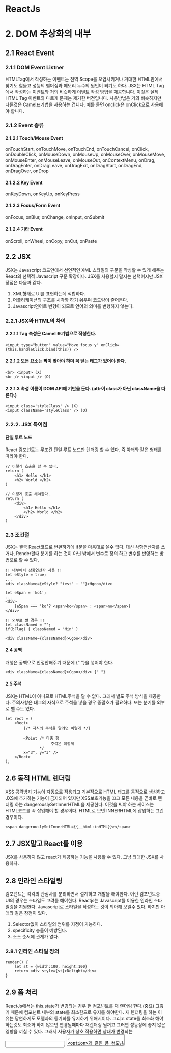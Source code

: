 ReactJs
================

# 2. DOM 추상화의 내부
## 2.1 React Event
### 2.1.1 DOM Event Listner
HTMLTag에서 작성하는 이벤트는 전역 Scope를 오염시키거나 거대한 HTML안에서 찾기도 힘들고 성능의 떨어짐과 메모리 누수의 원인이 되기도 하다. JSX는 HTML Tag에서 작성하는 이벤트와 거의 비슷하게 이벤트 작성 방법을 제공합니다. 이것은 실제 HTML Tag 이벤트와 다르게 문제는 제거한 버전입니다. 사용방법은 거의 비슷하지만 다른것은 Camel표기법을 사용하는 겁니다. 예를 들면 onclick은 onClick으로 사용해야 합니다.
### 2.1.2 Event 종류
#### 2.1.2.1 Touch/Mouse Event
onTouchStart, onTouchMove, onTouchEnd, onTouchCancel, onClick, onDoubleClick, onMouseDown, onMouseUp, onMouseOver, onMouseMove, onMouseEnter, onMouseLeave, onMouseOut, onContextMenu, onDrag, onDragEnter, onDragLeave, onDragExit, onDragStart, onDragEnd, onDragOver, onDrop
#### 2.1.2.2 Key Event
onKeyDown, onKeyUp, onKeyPress
#### 2.1.2.3 Focus/Form Event
onFocus, onBlur, onChange, onInput, onSubmit
#### 2.1.2.4 기타 Event
onScroll, onWheel, onCopy, onCut, onPaste
## 2.2 JSX
JSX는 Javascript 코드안에서 선언적인 XML 스타일의 구문을 작성할 수 있게 해주는 React의 선택적 Javascript 구문 확장이다. JSX를 사용할지 말지는 선택이지만 JSX장점은 다음과 같다.

1. XML형태로 UI를 표현하는데 적합하다.
2. 어플리케이션의 구조를 시각화 하기 쉬우며 코드량이 줄어든다.
3. Javascript언어로 변형이 되므로 언어의 의미를 변형하지 않는다.

### 2.2.1 JSX와 HTML의 차이
#### 2.2.1.1 Tag 속성은 Camel 표기법으로 작성한다.

    <input type="button" value="Move focus y" onClick={this.handleClick.bind(this)} />

#### 2.2.1.2 모든 요소는 짝이 맞아야 하며 꼭 닫는 태그가 있어야 한다.

    <br> <input> (X)
    <br /> <input /> (O)

#### 2.2.1.3 속성 이름이 DOM API에 기반을 둔다. (attr이 class가 아닌 className을 따른다.)

    <input class='styleClass' /> (X)
    <input className='styleClass' /> (O)

### 2.2.2. JSX 특이점
#### 단일 루트 노드
React 컴포넌트는 무조건 단일 루트 노드만 렌더링 할 수 있다. 즉 아래와 같은 형태를 따라야 한다.

    // 이렇게 호출을 할 수 없다.
    return (
        <h1> Hello </h1>
        <h2> World </h2>
    )
    
    // 이렇게 호출 해야한다.
    return (
        <div>
            <h1> Hello </h1>
            </h2> World </h2>
        </div>
    )
    
### 2.3 조건절
JSX는 결국 React코드로 변환하기에 if문을 마음대로 쓸수 없다. 대신 삼항연산자를 쓰거나, Render할때 분기를 하는 것이 아닌 밖에서 변수로 정의 하고 변수를 반영하는 방법으로 할 수 있다.

    !! 내부에서 삼항연산자 사용 !!
    let eStyle = true;
    ...
    <div className={eStyle? "test" : ""}>Hgoo</div>
    
    let eSpan = 'ko1';
    ...
    <div>
        {eSpan === 'ko'? <span>ko</span> : <span>no</span>}
    </div>
    
    !! 외부로 뺄 경우 !!
    let classNamed = "";
    if(bFlag) { classNamed = "Min" }
            
    <div className={classNamed}>Cgoo</div>
    
#### 2.4 공백
개행은 공백으로 인정안해주기 때문에  {" "}을 넣어야 한다.

    <div className={classNamed}>Cgoo</div> {" "}

#### 2.5 주석
JSX는 HTML이 아니므로 HTML주석을 달 수 없다. 그래서 별도 주석 방식을 제공한다. 주의사항은 태그의 자식으로 주석을 넣을 경우 중괄호가 필요하다. 또는 분기를 외부로 뺄 수도 있다.

    let rect = (
        <Rect>
            {/* 자식의 주석을 달려면 이렇게 */}
            
            <Point /* 다중 행
                        주석은 이렇게
                   */ 
            x="3", y="3" />
        </Rect>
    );
    
## 2.6 동적 HTML 렌더링
XSS 공격방지 기능이 자동으로 적용되고 기본적으로 HTML 태그를 동적으로 생성하고 JXS에 추가하는 기능이 금지되어 있지만 XSS보호기능을 끄고 모든 내용을 곧바로 렌더링 하는 dangerouslySetInnerHTML을 제공한다. 이것을 써야 하는 케이스는 HTML코드를 꼭 삽입해야 할 경우이다. HTML로 보면 INNERHTML에 삽입하는 그런 경우이다. 

    <span dangerouslySetInnerHTML={{__html:inHTML}}></span>

## 2.7 JSX말고 React를 이용
JSX를 사용하지 않고 react가 제공하는 기능을 사용할 수 있다. 그냥 최대한 JSX를 사용하자.
## 2.8 인라인 스타일링
컴포넌트는 각각의 관심사를 분리하면서 설계하고 개발을 해야한다. 이런 컴포넌트중 UI의 경우는 스타일도 고려를 해야한다. Reactjs는 Javascript를 이용한 인라인 스타일링을 지원한다. Javascript로 스타일을 작성하는 것이 의아해 보일수 있다. 하지만 아래와 같은 장점이 있다.

1. Selector없이 스타일의 범위를 지정이 가능하다.
2. specificity 충돌이 예방된다.
3. 소스 순서에 관계가 없다.

### 2.8.1 인라인 스타일 정의
    
    render() {
        let st = {width:100, height:100}
        return <div style={st}>Delight</div>
    }
    
## 2.9 폼 처리
ReactJs에서는 this.state가 변경되는 경우 현 컴포넌트를 재 랜더링 한다.(중요) 그렇기 때문에 컴포넌트 내부의 state를 최소한으로 유지를 해야한다. 재 렌더링을 하는 이유는 당연하게도 모델과의 동기화를 유지하기 위해서이다. 그리고 state를 최소화 해야하는것도 최소화 하지 않으면 변경될때마다 재랜더링 될꺼고 그러면 성능상에 좋지 않은 영향을 끼칠 수 있다. 그래서 사용자가 상호 작용하면 상태가 변경되는 <input>, <textarea>, <option>과 같은 폼 컴포넌트들은 일반 HTML과 동작이 좀 틀리다.
### 2.9.1 제어 컴포넌트
제어 컴포넌트는 값이나 확인되는 속성을 가지는 폼 컴포넌트를 말한다. 예를 들면 input엘리먼트에 value값이 있다거나 하면 이것이 제어 컴포넌트이다. 여기에서 렌더링되는 값은 항상 this.props의 값을 반영하고 사용자가 직접 변경할 수 없다. 사용자가 만약 값을 변경하고 싶으면 <input>에 onChange이벤트를 주고 이 이벤트는 this.state...의 속성 값을 변경하도록 만들고 input의 value는 this.state...값을 지정해야한다.

    class Search extends React.Component {
        constructor() {
            super();
            this.state = {
                searchTerm: "React"  
            };
        }

        handleChange(event) {
            this.setState({searchTerm: event.target.value});
        }

        render() {
            return(
                <div>
                    {/* value에 state선언, onChange에 setState를 통해 데이터 삽입 이것은 값을 수정 할 수 있다. */}
                    Search Term: <input type="search" value={this.state.searchTerm} onChange={this.handleChange.bind(this)}/> 
                    
                    {/* 아래값은 절대 변경 할 수가 없다. */}
                    제어컴포넌트 : <input type="text" value="입력란" />
                </div>
            )
        }
    }

1. State가 JSX가 아닌 랜더 밖의 Javascript 코드에서 관리가 된다.
2. 사용자 반응이나 유효성을 검사하는 인터페이스를 구현하는데 유리하다.

    // 10자 제한
    this.setState({searchTerm: event.target.value.substr(0, 10)});

#### 특수케이스 TextArea
React는 value 속성을 선언하고 값을 넣어서 사용해야한다.

    <textarea value="This is a apple." />
    
#### 특수케이스 Select
select에 value 속성을 선언해서 어떤 option을 선택할지 지정해야 한다.
    
    <select value="B">
        <option value="A">You</option>
        <option value="B">Raise</option>
        <option value="C">me up</option>
    </select>

### 2.9.2 비제어 컴포넌트
비제어 컴포넌트는 안티패턴이지만 때로는 사용자 필드를 관리할 필요가 없을 경우 사용된다. value속성이 선언안되면 무조건 비제어 컴포넌트다. 만약 초기 값을 줘야한다면 defaultValue속성을 사용하면 된다.

    비제어 컴포넌트 : <input type="text" />
    비제어 컴포넌트 디폴트값: <input type="text" defaultValue="TEST"/>

## 2.10 가상 DOM 작동 방식
React의 핵심 측면 중 하나는 State가 변경 될때마다 재 Render를 하는 것처럼 API구성이 되어 있다는 점이다. 자 실제 DOM조작은 여러 이유로 속도가 느리다. 그래서 ReactJs는 가상 DOM을 구현한다. 이 가상 DOM은 실제 원하는 DOM과 비슷한 가상의 구조를 만들고 다시 DOM을 만들 필요없이 가상 DOM과 실제 DOM을 비교해서 바뀐 부분만 바꾸어주는 역할을 한다.

이렇게 가상 DOM구조와 실제 DOM구조와의 최소한의 변경 횟수를 React는 계산하고 찾는다 이것을 Reconciliation이라고 부른다. 그리고 당연하게 이것은 많은 비용이 발생한다. 그래서 비용 축소를 위한 몇가지 사항을 강제로 지정한다.
### 2.10.1 key
위에서 설명했지만 가상DOM과 실DOM구조의 비교분석 작업은 비용이 키드. 그래서 일부 상황에서는 key를 비교하는 단순한 방식을 사용한다. Key는 노드간의 삽입, 삭제, 대체, 이동이 발생할 경우 빠른 조회를 위해서 사용하는 고유 식별자다. 반복자를 통해 컴포넌트를 생성시 key를 지정해서 사용하면 react에서 이를 사용하고 성능 병목현상을 예방할수 있다.

    let cards = this.props.cards.map((card) => {
        return <Card key={card.id} id={card.id} title={card.title} description={card.description} color={card.color} tasks={card.tasks} />
    });

### 2.10.2 ref
React는 컴포넌트를 랜더링 할때 실제 Dom을 조작하지 않고 가상 DOM을 대상으로 작업한다. 즉 state값이 변경되도 실제 Dom을 수정하는게 아닌 가상 Dom을 수정하고 수정이 완료되면 조정 작업을 거쳐서 실제 DOM을 수정하게 된다. 즉 개발자가 직접 DOM을 수정하지 않는다. 하지만 직접 DOM을 제어 하고 싶을때가 있을것이다. 그럴경우 Ref를 사용할 수 있다. Ref는 가상 Dom이 아니라 실제 Dom을 조작하고 싶을 때 사용할 수 있도록 React가 제공하는 기능이다.

    clickBtn(e) {
        this.refs.cText.focus();
    }
    ...
    <button onClick={this.clickBtn.bind(this)}>FOCUS</button>
    ref : 사용 <input id="C" name="C" type="text" ref="cText"/>

## 2.11 정리

1. React에서 제공하는 JSX의 여러 사용법을 정리했다.
2. 가상 DOM이 무엇인지 이것은 실제 DOM과 어떻게 연계되는지 정리 햇다.
3. 가상 DOM이 실제 DOM과의 수정점을 찾고 분석하는데 비용이 많이 드는 것을 알고 그래서 key같은 성능을 위한 것들이 있는것을 정리 했다.
4. 실제 개발자는 DOM을 수정하는 것이 아닌 것을 알게 되었고, 만약 실제 DOM을 건드려야 할경우 Ref를 통해서 수정할 수 있다는 것을 정리 했다.